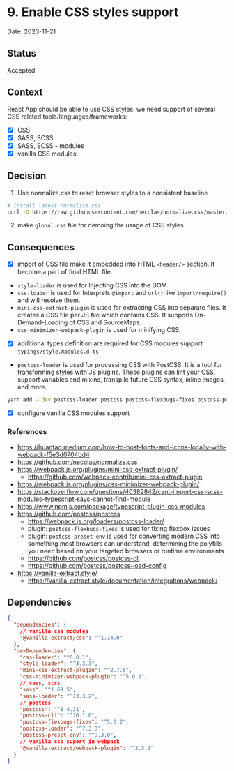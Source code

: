 # 9. Enable CSS styles support

Date: 2023-11-21

## Status

Accepted

## Context

React App should be able to use CSS styles. we need support of several CSS related tools/languages/frameworks:

- [x] CSS
- [x] SASS, SCSS
- [x] SASS, SCSS - modules
- [x] vanilla CSS modules

## Decision

1. Use normalize.css to reset browser styles to a consistent baseline

```bash
# install latest normalize.css
curl -O https://raw.githubusercontent.com/necolas/normalize.css/master/normalize.css
```

2. make `global.css` file for demoing the usage of CSS styles

## Consequences

- [x] import of CSS file make it embedded into HTML `<header/>` section. It become a part of final HTML file.
- `style-loader` is used for Injecting CSS into the DOM.
- `css-loader` is used for Interprets `@import` and `url()` like `import/require()` and will resolve them.
- `mini-css-extract-plugin` is used for extracting CSS into separate files. It creates a CSS file per JS file which contains CSS. It supports On-Demand-Loading of CSS and SourceMaps.
- `css-minimizer-webpack-plugin` is used for minifying CSS.

- [x] additional types definition are required for CSS modules support `typings/style.modules.d.ts`

- `postcss-loader` is used for processing CSS with PostCSS. It is a tool for transforming styles with JS plugins. These plugins can lint your CSS, support variables and mixins, transpile future CSS syntax, inline images, and more.

```bash
yarn add --dev postcss-loader postcss postcss-flexbugs-fixes postcss-preset-env postcss-cli
```

- [x] configure vanilla CSS modules support

### References

- https://huantao.medium.com/how-to-host-fonts-and-icons-locally-with-webpack-f5e3d0704bd4
- https://github.com/necolas/normalize.css
- https://webpack.js.org/plugins/mini-css-extract-plugin/
  - https://github.com/webpack-contrib/mini-css-extract-plugin
- https://webpack.js.org/plugins/css-minimizer-webpack-plugin/
- https://stackoverflow.com/questions/40382842/cant-import-css-scss-modules-typescript-says-cannot-find-module
- https://www.npmjs.com/package/typescript-plugin-css-modules
- https://github.com/postcss/postcss
  - https://webpack.js.org/loaders/postcss-loader/
  - plugin: `postcss-flexbugs-fixes` is used for fixing flexbox issues
  - plugin: `postcss-preset-env` is used for converting modern CSS into something most browsers can understand, determining the polyfills you need based on your targeted browsers or runtime environments
  - https://github.com/postcss/postcss-cli
  - https://github.com/postcss/postcss-load-config
- https://vanilla-extract.style/
  - https://vanilla-extract.style/documentation/integrations/webpack/

## Dependencies

```json
{
  "dependencies": {
    // vanilla css modules
    "@vanilla-extract/css": "^1.14.0"
  },
  "devDependencies": {
    "css-loader": "^6.8.1",
    "style-loader": "^3.3.3",
    "mini-css-extract-plugin": "^2.7.6",
    "css-minimizer-webpack-plugin": "^5.0.1",
    // sass, scss
    "sass": "^1.69.5",
    "sass-loader": "^13.3.2",
    // postcss
    "postcss": "^8.4.31",
    "postcss-cli": "^10.1.0",
    "postcss-flexbugs-fixes": "^5.0.2",
    "postcss-loader": "^7.3.3",
    "postcss-preset-env": "^9.3.0",
    // vanilla css suport in webpack
    "@vanilla-extract/webpack-plugin": "^2.3.1"
  }
}
```
